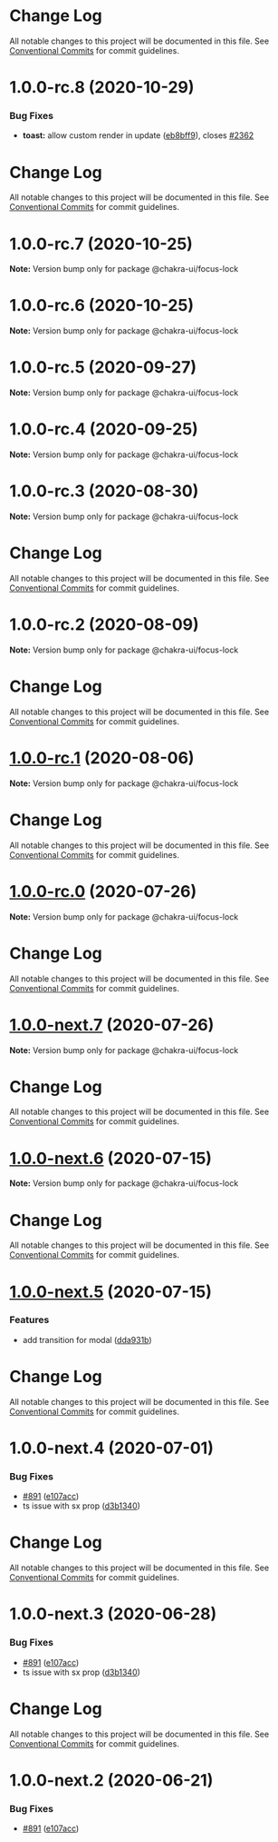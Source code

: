 # Change Log

All notable changes to this project will be documented in this file. See
[Conventional Commits](https://conventionalcommits.org) for commit guidelines.

# 1.0.0-rc.8 (2020-10-29)

### Bug Fixes

- **toast:** allow custom render in update
  ([eb8bff9](https://github.com/chakra-ui/chakra-ui/commit/eb8bff911e6ec9de0165ab1e8f5ca10d5e022459)),
  closes [#2362](https://github.com/chakra-ui/chakra-ui/issues/2362)

# Change Log

All notable changes to this project will be documented in this file. See
[Conventional Commits](https://conventionalcommits.org) for commit guidelines.

# 1.0.0-rc.7 (2020-10-25)

**Note:** Version bump only for package @chakra-ui/focus-lock

# 1.0.0-rc.6 (2020-10-25)

**Note:** Version bump only for package @chakra-ui/focus-lock

# 1.0.0-rc.5 (2020-09-27)

**Note:** Version bump only for package @chakra-ui/focus-lock

# 1.0.0-rc.4 (2020-09-25)

**Note:** Version bump only for package @chakra-ui/focus-lock

# 1.0.0-rc.3 (2020-08-30)

**Note:** Version bump only for package @chakra-ui/focus-lock

# Change Log

All notable changes to this project will be documented in this file. See
[Conventional Commits](https://conventionalcommits.org) for commit guidelines.

# 1.0.0-rc.2 (2020-08-09)

**Note:** Version bump only for package @chakra-ui/focus-lock

# Change Log

All notable changes to this project will be documented in this file. See
[Conventional Commits](https://conventionalcommits.org) for commit guidelines.

# [1.0.0-rc.1](https://github.com/chakra-ui/chakra-ui/compare/@chakra-ui/focus-lock@1.0.0-rc.0...@chakra-ui/focus-lock@1.0.0-rc.1) (2020-08-06)

**Note:** Version bump only for package @chakra-ui/focus-lock

# Change Log

All notable changes to this project will be documented in this file. See
[Conventional Commits](https://conventionalcommits.org) for commit guidelines.

# [1.0.0-rc.0](https://github.com/chakra-ui/chakra-ui/compare/@chakra-ui/focus-lock@1.0.0-next.7...@chakra-ui/focus-lock@1.0.0-rc.0) (2020-07-26)

**Note:** Version bump only for package @chakra-ui/focus-lock

# Change Log

All notable changes to this project will be documented in this file. See
[Conventional Commits](https://conventionalcommits.org) for commit guidelines.

# [1.0.0-next.7](https://github.com/chakra-ui/chakra-ui/compare/@chakra-ui/focus-lock@1.0.0-next.6...@chakra-ui/focus-lock@1.0.0-next.7) (2020-07-26)

**Note:** Version bump only for package @chakra-ui/focus-lock

# Change Log

All notable changes to this project will be documented in this file. See
[Conventional Commits](https://conventionalcommits.org) for commit guidelines.

# [1.0.0-next.6](https://github.com/chakra-ui/chakra-ui/compare/@chakra-ui/focus-lock@1.0.0-next.5...@chakra-ui/focus-lock@1.0.0-next.6) (2020-07-15)

**Note:** Version bump only for package @chakra-ui/focus-lock

# Change Log

All notable changes to this project will be documented in this file. See
[Conventional Commits](https://conventionalcommits.org) for commit guidelines.

# [1.0.0-next.5](https://github.com/chakra-ui/chakra-ui/compare/@chakra-ui/focus-lock@1.0.0-next.4...@chakra-ui/focus-lock@1.0.0-next.5) (2020-07-15)

### Features

- add transition for modal
  ([dda931b](https://github.com/chakra-ui/chakra-ui/commit/dda931bea7444c3f83392eebf1c34dd571a0dbbc))

# Change Log

All notable changes to this project will be documented in this file. See
[Conventional Commits](https://conventionalcommits.org) for commit guidelines.

# 1.0.0-next.4 (2020-07-01)

### Bug Fixes

- [#891](https://github.com/chakra-ui/chakra-ui/issues/891)
  ([e107acc](https://github.com/chakra-ui/chakra-ui/commit/e107acc8487898a965b0d695c1da71f46fc56d5e))
- ts issue with sx prop
  ([d3b1340](https://github.com/chakra-ui/chakra-ui/commit/d3b1340cb255937927b4d4c56ce218141570b951))

# Change Log

All notable changes to this project will be documented in this file. See
[Conventional Commits](https://conventionalcommits.org) for commit guidelines.

# 1.0.0-next.3 (2020-06-28)

### Bug Fixes

- [#891](https://github.com/chakra-ui/chakra-ui/issues/891)
  ([e107acc](https://github.com/chakra-ui/chakra-ui/commit/e107acc8487898a965b0d695c1da71f46fc56d5e))
- ts issue with sx prop
  ([d3b1340](https://github.com/chakra-ui/chakra-ui/commit/d3b1340cb255937927b4d4c56ce218141570b951))

# Change Log

All notable changes to this project will be documented in this file. See
[Conventional Commits](https://conventionalcommits.org) for commit guidelines.

# 1.0.0-next.2 (2020-06-21)

### Bug Fixes

- [#891](https://github.com/chakra-ui/chakra-ui/issues/891)
  ([e107acc](https://github.com/chakra-ui/chakra-ui/commit/e107acc8487898a965b0d695c1da71f46fc56d5e))
